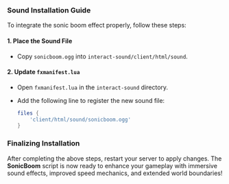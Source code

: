 ### Sound Installation Guide

To integrate the sonic boom effect properly, follow these steps:

#### 1. Place the Sound File

- Copy `sonicboom.ogg` into `interact-sound/client/html/sound`.

#### 2. Update `fxmanifest.lua`

- Open `fxmanifest.lua` in the `interact-sound` directory.
- Add the following line to register the new sound file:

  ```lua
  files {
      'client/html/sound/sonicboom.ogg'
  }
  ```

### Finalizing Installation

After completing the above steps, restart your server to apply changes. The **SonicBoom** script is now ready to enhance your gameplay with immersive sound effects, improved speed mechanics, and extended world boundaries!

